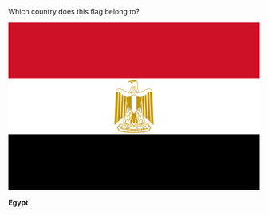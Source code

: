 Which country does this flag belong to?

![Flag of Egypt](images/Flag_of_Egypt.svg)
<!--question-->
**Egypt**